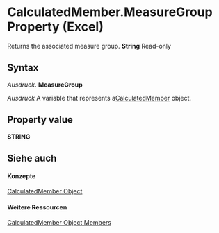 
# CalculatedMember.MeasureGroup Property (Excel)

Returns the associated measure group.  **String** Read-only


## Syntax

 _Ausdruck_. **MeasureGroup**

 _Ausdruck_ A variable that represents a[CalculatedMember](07a1f8df-107e-a5fd-3d15-dfc92916c4c6.md) object.


## Property value

 **STRING**


## Siehe auch


#### Konzepte


[CalculatedMember Object](07a1f8df-107e-a5fd-3d15-dfc92916c4c6.md)
#### Weitere Ressourcen


[CalculatedMember Object Members](http://msdn.microsoft.com/library/8457d4bb-06a6-5037-c7d1-dc3c73f5b6b5%28Office.15%29.aspx)